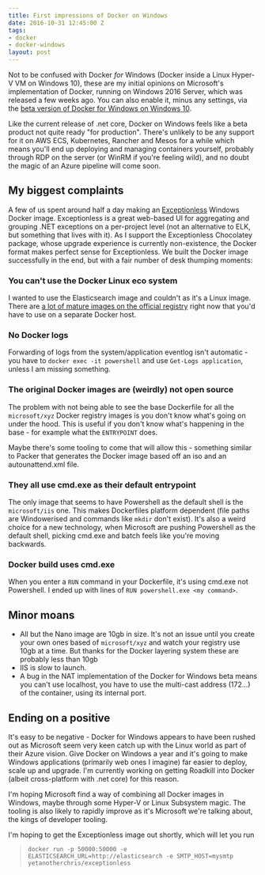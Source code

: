 ```yaml
---
title: First impressions of Docker on Windows
date: 2016-10-31 12:45:00 Z
tags:
- docker
- docker-windows
layout: post
---
```


Not to be confused with Docker *for* Windows (Docker inside a Linux Hyper-V VM on Windows 10), these are my initial opinions on Microsoft's implementation of Docker, running on Windows 2016 Server, which was released a few weeks ago. You can also enable it, minus any settings, via the [beta version of Docker for Windows on Windows 10](https://docs.docker.com/docker-for-windows/).

Like the current release of .net core, Docker on Windows feels like a beta product not quite ready "for production". There's unlikely to be any support for it on AWS ECS, Kubernetes, Rancher and Mesos for a while which means you'll end up deploying and managing containers yourself, probably through RDP on the server (or WinRM if you're feeling wild), and no doubt the magic of an Azure pipeline will come soon.

## My biggest complaints

A few of us spent around half a day making an [Exceptionless](https://github.com/exceptionless/Exceptionless) Windows Docker image. Exceptionless is a great web-based UI for aggregating and grouping .NET exceptions on a per-project level (not an alternative to ELK, but something that lives with it). As I support the Exceptionless Chocolatey package, whose upgrade experience is currently non-existence, the Docker format makes perfect sense for Exceptionless. We built the Docker image successfully in the end, but with a fair number of desk thumping moments:

### You can't use the Docker Linux eco system
I wanted to use the Elasticsearch image and couldn't as it's a Linux image. There are [a lot of mature images on the official registry](https://hub.docker.com/_/) right now that you'd have to use on a separate Docker host.

### No Docker logs
Forwarding of logs from the system/application eventlog isn't automatic - you have to `docker exec -it powershell` and use `Get-Logs application`, unless I am missing something.

### The original Docker images are (weirdly) not open source

The problem with not being able to see the base Dockerfile for all the `microsoft/xyz` Docker registry images is you don't know what's going on under the hood. This is useful if you don't know what's happening in the base - for example what the `ENTRYPOINT` does.

Maybe there's some tooling to come that will allow this - something similar to Packer that generates the Docker image based off an iso and an autounattend.xml file.

### They all use cmd.exe as their default entrypoint

The only image that seems to have Powershell as the default shell is the `microsoft/iis` one. This makes Dockerfiles platform dependent (file paths are Windowerised and commands like `mkdir` don't exist). It's also a weird choice for a new technology, when Microsoft are pushing Powershell as the default shell, picking cmd.exe and batch feels like you're moving backwards.

### Docker build uses cmd.exe

When you enter a `RUN` command in your Dockerfile, it's using cmd.exe not Powershell. I ended up with lines of `RUN powershell.exe <my command>`.

## Minor moans

- All but the Nano image are 10gb in size. It's not an issue until you create your own ones based of `microsoft/xyz` and watch your registry use 10gb at a time. But thanks for the Docker layering system these are probably less than 10gb
- IIS is slow to launch.
- A bug in the NAT implementation of the Docker for Windows beta means you can't use localhost, you have to use the multi-cast address (172...) of the container, using its internal port.

## Ending on a positive

It's easy to be negative - Docker for Windows appears to have been rushed out as Microsoft seem very keen catch up with the Linux world as part of their Azure vision. Give Docker on Windows a year and it's going to make Windows applications (primarily web ones I imagine) far easier to deploy, scale up and upgrade. I'm currently working on getting Roadkill into Docker (albeit cross-platform with .net core) for this reason.

I'm hoping Microsoft find a way of combining all Docker images in Windows, maybe through some Hyper-V or Linux Subsystem magic. The tooling is also likely to rapidly improve as it's Microsoft we're talking about, the kings of developer tooling.

I'm hoping to get the Exceptionless image out shortly, which will let you run 

>`docker run -p 50000:50000 -e ELASTICSEARCH_URL=http://elasticsearch -e SMTP_HOST=mysmtp yetanotherchris/exceptionless`